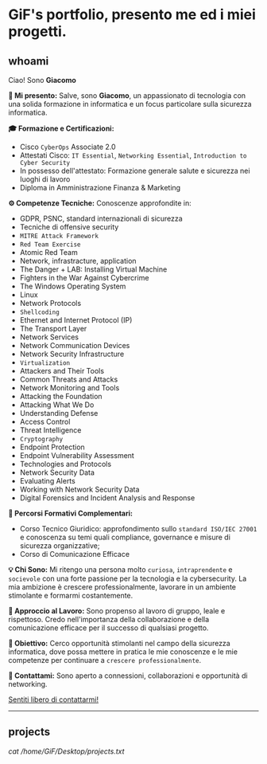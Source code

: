 # GiF's portfolio, presento me ed i miei progetti.

## whoami

Ciao! Sono **Giacomo**

**🚀 Mi presento:**
      Salve, sono **Giacomo**, un appassionato di tecnologia con una solida formazione in informatica e un focus particolare sulla sicurezza informatica.

**🎓 Formazione e Certificazioni:**
- Cisco `CyberOps` Associate 2.0
- Attestati Cisco: `IT Essential`, `Networking Essential`, `Introduction to Cyber Security`
- In possesso dell'attestato: Formazione generale salute e sicurezza nei luoghi di lavoro
- Diploma in Amministrazione Finanza & Marketing

**⚙️ Competenze Tecniche:**
Conoscenze approfondite in:
- GDPR, PSNC, standard internazionali di sicurezza
- Tecniche di offensive security
- `MITRE Attack Framework`
- `Red Team Exercise`
- Atomic Red Team
- Network, infrastracture, application
- The Danger + LAB: Installing Virtual Machine
- Fighters in the War Against Cybercrime
- The Windows Operating System
- Linux
- Network Protocols
- `Shellcoding`
- Ethernet and Internet Protocol (IP)
- The Transport Layer
- Network Services
- Network Communication Devices
- Network Security Infrastructure
- `Virtualization`
- Attackers and Their Tools
- Common Threats and Attacks
- Network Monitoring and Tools
- Attacking the Foundation
- Attacking What We Do
- Understanding Defense
- Access Control
- Threat Intelligence
- `Cryptography`
- Endpoint Protection
- Endpoint Vulnerability Assessment
- Technologies and Protocols
- Network Security Data
- Evaluating Alerts
- Working with Network Security Data
- Digital Forensics and Incident Analysis and Response


**💼 Percorsi Formativi Complementari:**
- Corso Tecnico Giuridico: approfondimento sullo `standard ISO/IEC 27001` e conoscenza su temi quali compliance, governance e misure di sicurezza   organizzative;
- Corso di Comunicazione Efficace

**💡 Chi Sono:**
      Mi ritengo una persona molto `curiosa`, `intraprendente` e `socievole` con una forte passione per la tecnologia e la cybersecurity. La mia ambizione è crescere professionalmente, lavorare in un ambiente stimolante e formarmi costantemente.

**🤝 Approccio al Lavoro:**
      Sono propenso al lavoro di gruppo, leale e rispettoso. Credo nell'importanza della collaborazione e della comunicazione efficace per il successo di qualsiasi progetto.

**🚀 Obiettivo:**
      Cerco opportunità stimolanti nel campo della sicurezza informatica, dove possa mettere in pratica le mie conoscenze e le mie competenze per     continuare a `crescere professionalmente`.

**📧 Contattami:**
      Sono aperto a connessioni, collaborazioni e opportunità di networking.

[Sentiti libero di contattarmi!](https://www.linkedin.com/in/giacomofestante/)

****

## projects

_cat /home/GiF/Desktop/projects.txt_


